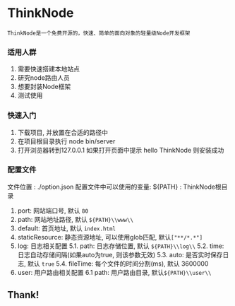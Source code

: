 # ThinkNode
	ThinkNode是一个免费开源的，快速、简单的面向对象的轻量级Node开发框架

### 适用人群

 1. 需要快速搭建本地站点
 2. 研究node路由人员
 3. 想要封装Node框架
 4. 测试使用

### 快速入门

 1. 下载项目, 并放置在合适的路径中
 2. 在项目根目录执行 node bin/server
 3. 打开浏览器转到127.0.0.1 如果打开页面中提示 hello ThinkNode 则安装成功

### 配置文件

 文件位置 : ./option.json
 配置文件中可以使用的变量:
 ${PATH} : ThinkNode根目录

 1. port: 网站端口号, 默认 `80`
 2. path: 网站地址路径, 默认 `${PATH}\\www\\`
 3. default: 首页地址, 默认 `index.html`
 4. staticResource: 静态资源地址, 可以使用glob匹配, 默认`["**/*.*"]`
 5. log: 日志相关配置
	5.1. path: 日志存储位置, 默认 `${PATH}\\log\\`
	5.2. time: 日志自动存储间隔(如果auto为true, 则该参数无效)
	5.3. auto: 是否实时保存日志, 默认 `true`
	5.4. fileTime: 每个文件的时间分割(ms), 默认 3600000
 6. user: 用户路由相关配置
 	6.1 path: 用户路由目录, 默认`${PATH}\\user\\`
 
## Thank!
